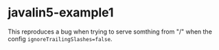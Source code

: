 # javalin5-example1

This reproduces a bug when trying to serve somthing from "/" when the config `ignoreTrailingSlashes=false`.

